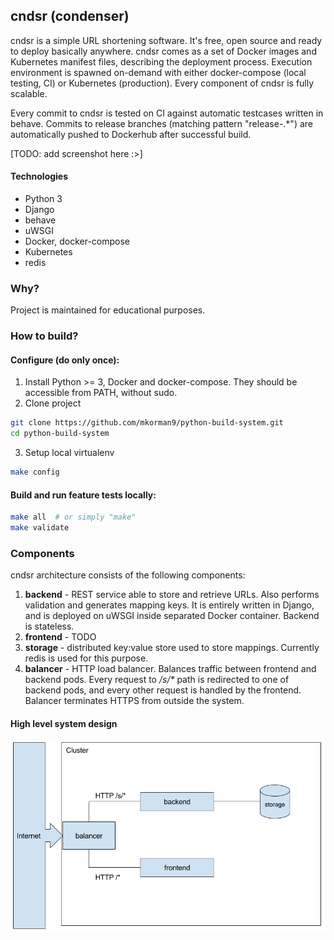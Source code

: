 ## cndsr (condenser)
cndsr is a simple URL shortening software. It's free, open source and ready to deploy basically anywhere.
cndsr comes as a set of Docker images and Kubernetes manifest files, describing the deployment process. 
Execution environment is spawned on-demand with either docker-compose (local testing, CI) 
or Kubernetes (production). Every component of cndsr is fully scalable.
   
Every commit to cndsr is tested on CI against automatic testcases written in behave. Commits to release
branches (matching pattern "release-.*") are automatically pushed to Dockerhub after successful build.

[TODO: add screenshot here :>]

#### Technologies
- Python 3
- Django
- behave
- uWSGI
- Docker, docker-compose
- Kubernetes
- redis

### Why?
Project is maintained for educational purposes.

### How to build?

#### Configure (do only once):
1. Install Python >= 3, Docker and docker-compose. They should be accessible from PATH, without sudo.
2. Clone project
```bash
git clone https://github.com/mkorman9/python-build-system.git
cd python-build-system
```
3. Setup local virtualenv
```bash
make config
```

#### Build and run feature tests locally:
```bash
make all  # or simply "make"
make validate
```

### Components

cndsr architecture consists of the following components:
1. **backend** - REST service able to store and retrieve URLs. Also performs validation and generates mapping keys.
It is entirely written in Django, and is deployed on uWSGI inside separated Docker container. Backend is stateless.
2. **frontend** - TODO
3. **storage** - distributed key:value store used to store mappings. Currently redis is used for this purpose.
4. **balancer** - HTTP load balancer. Balances traffic between frontend and backend pods. 
Every request to _/s/*_ path is redirected to one of backend pods, and every other request is handled by the frontend.
Balancer terminates HTTPS from outside the system.

#### High level system design
![highleveldesign](.images/high_level_design.png)
